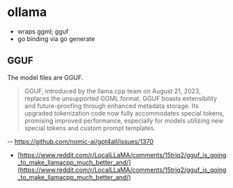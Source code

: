 # ollama

* wraps ggml; gguf
* go binding via go generate

## GGUF

The model files are GGUF.

> GGUF, introduced by the llama.cpp team on August 21, 2023, replaces the
> unsupported GGML format. GGUF boasts extensibility and future-proofing
> through enhanced metadata storage. Its upgraded tokenization code now fully
> accommodates special tokens, promising improved performance, especially for
> models utilizing new special tokens and custom prompt templates.

-- https://github.com/nomic-ai/gpt4all/issues/1370

* [https://www.reddit.com/r/LocalLLaMA/comments/15triq2/gguf_is_going_to_make_llamacpp_much_better_and/](https://www.reddit.com/r/LocalLLaMA/comments/15triq2/gguf_is_going_to_make_llamacpp_much_better_and/)

